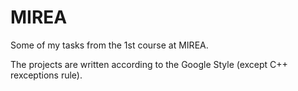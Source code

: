 # MIREA
Some of my tasks from the 1st course at MIREA.

The projects are written according to the Google Style (except C++ rexceptions rule).
